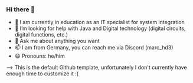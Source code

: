 ### Hi there 👋


- 🌱 I am currently in education as an IT specialist for system integration
- 🤔 I’m looking for help with Java and Digital technology (digital circuits, digital functions, etc.)
- 💬 Ask me about anything you want
- 📫 I am from Germany, you can reach me via Discord (marc_hd3)
- 😄 Pronouns: he/him

--> This is the default Github template, unfortunately I don't currently have enough time to customize it :( 
